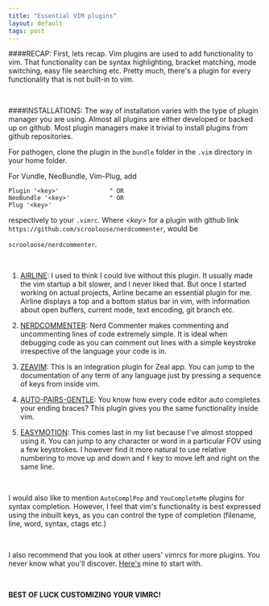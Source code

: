 ```yaml
---
title: "Essential VIM plugins"
layout: default
tags: post
---
```


####RECAP:
First, lets recap. Vim plugins are used to add functionality to vim. That functionality
can be syntax highlighting, bracket matching, mode switching, easy file searching etc.
Pretty much, there's a plugin for every functionality that is not built-in to vim.

<br />

####INSTALLATIONS:
The way of installation varies with the type of plugin manager you are using.
Almost all plugins are either developed or backed up on github. Most plugin managers
make it trivial to install plugins from github repositories.

For pathogen, clone the plugin in the `bundle` folder in the `.vim` directory
in your home folder.

For Vundle, NeoBundle, Vim-Plug, add

```
Plugin '<key>'              " OR
NeoBundle '<key>'           " OR
Plug '<key>'
```

respectively to your `.vimrc`. Where _&lt;key&gt;_ for a plugin with github link
`https://github.com/scrooloose/nerdcommenter`, would be

`scrooloose/nerdcommenter`.


<br />

1. [AIRLINE](https://github.com/bling/vim-airline): I used to think I could live without
this plugin. It usually made the vim startup a bit slower, and I never liked that. But
once I started working on actual projects, Airline became an essential plugin for me.
Airline displays a top and a bottom status bar in vim, with information about open
buffers, current mode, text encoding, git branch etc.

2. [NERDCOMMENTER](https://github.com/scrooloose/nerdcommenter): Nerd Commenter makes
commenting and uncommenting lines of code extremely simple. It is ideal when debugging
code as you can comment out lines with a simple keystroke irrespective of the language
your code is in.

3. [ZEAVIM](https://github.com/KabbAmine/zeavim.vim): This is an integration plugin
for Zeal app. You can jump to the documentation of any term of any language just by
pressing a sequence of keys from inside vim.

4. [AUTO-PAIRS-GENTLE](https://github.com/vim-scripts/auto-pairs-gentle): You know how
every code editor auto completes your ending braces? This plugin gives you the same
functionality inside vim.

5. [EASYMOTION](https://github.com/Lokaltog/vim-easymotion): This comes last in my list
because I've almost stopped using it. You can jump to any character or word in a
particular FOV using a few keystrokes. I however find it more natural to use relative
numbering to move up and down and `f` key to move left and right on the same line.


<br />

I would also like to mention `AutoComplPop` and `YouCompleteMe` plugins for syntax
completion. However, I feel that vim's functionality is best expressed using the
inbuilt keys, as you can control the type of completion (filename, line, word,
syntax, ctags etc.)


<br />

I also recommend that you look at other users' vimrcs for more plugins. You never
know what you'll discover. [Here's](https://github.com/pallavagarwal07/_vim) mine
to start with.

<br />

__BEST OF LUCK CUSTOMIZING YOUR VIMRC!__

<br />

